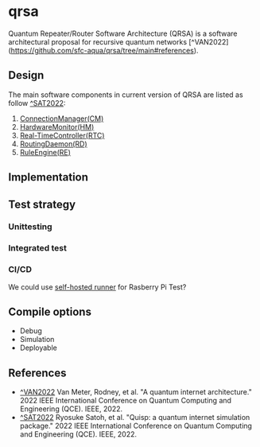 # qrsa
Quantum Repeater/Router Software Architecture (QRSA) is a software architectural proposal for recursive quantum networks [^VAN2022] (https://github.com/sfc-aqua/qrsa/tree/main#references).

## Design
The main software components in current version of QRSA are listed as follow [^SAT2022](https://github.com/sfc-aqua/qrsa/tree/main#references): 
1. [ConnectionManager(CM)](https://github.com/sfc-aqua/qrsa/tree/main/qrsa/src/connection_manager)
1. [HardwareMonitor(HM)](https://github.com/sfc-aqua/qrsa/tree/main/qrsa/src/hardware_monitor)
1. [Real-TimeController(RTC)](https://github.com/sfc-aqua/qrsa/tree/main/qrsa/src/realtime_controller)
1. [RoutingDaemon(RD)](https://github.com/sfc-aqua/qrsa/tree/main/qrsa/src/routing_daemon)
1. [RuleEngine(RE)](https://github.com/sfc-aqua/qrsa/tree/main/qrsa/src/rule_engine)

## Implementation


## Test strategy
### Unittesting

### Integrated test

### CI/CD
We could use [self-hosted runner](https://docs.github.com/ja/actions/hosting-your-own-runners/managing-self-hosted-runners/about-self-hosted-runners) for Rasberry Pi Test?


## Compile options
- Debug
- Simulation
- Deployable

## References
- [^VAN2022](https://ieeexplore.ieee.org/abstract/document/9951258) Van Meter, Rodney, et al. "A quantum internet architecture." 2022 IEEE International Conference on Quantum Computing and Engineering (QCE). IEEE, 2022. 
- [^SAT2022](https://ieeexplore.ieee.org/abstract/document/9951186) Ryosuke Satoh, et al. "Quisp: a quantum internet simulation package." 2022 IEEE International Conference on Quantum Computing and Engineering (QCE). IEEE, 2022. 



